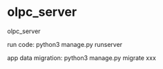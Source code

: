 # olpc_server
olpc_server

run code: python3 manage.py runserver

app data migration: python3 manage.py migrate xxx